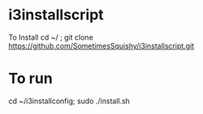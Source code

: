 # i3installscript
To Install
cd ~/ ; git clone https://github.com/SometimesSquishy/i3installscript.git
# To run
cd ~/i3installconfig; sudo ./install.sh
